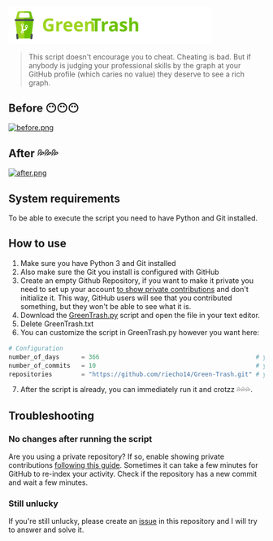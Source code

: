 <img alt="logo" src="https://raw.githubusercontent.com/riecho14/Green-Trash/main/logo.svg" width="400">

> This script doesn't encourage you to cheat. Cheating is bad. But if anybody is judging your professional skills by the graph at your GitHub profile (which caries no value) they deserve to see a rich graph.

## Before 😶😶😶
[![before.png](https://i.postimg.cc/Vsnw7nZ6/before.png)](https://postimg.cc/6TWFq2XJ)

## After 💦💦💦
[![after.png](https://i.postimg.cc/6pT1PN60/after.png)](https://postimg.cc/WdLnDCkF)

## System requirements
To be able to execute the script you need to have Python and Git installed.

## How to use
1. Make sure you have Python 3 and Git installed
2. Also make sure the Git you install is configured with GitHub
3. Create an empty Github Repository, if you want to make it private you need to set up your account [to show private contributions](https://help.github.com/en/articles/publicizing-or-hiding-your-private-contributions-on-your-profile) and don't initialize it. This way, GitHub users will see that you contributed something, but they won't be able to see what it is.
4. Download the [GreenTrash.py](https://github.com/riecho14/Green-Trash/archive/refs/heads/main.zip) script and open the file in your text editor.
5. Delete GreenTrash.txt
6. You can customize the script in GreenTrash.py however you want here:
```python
# Configuration
number_of_days      = 366                                           # you can change this           
number_of_commits   = 10                                            # you can change this
repositories        = "https://github.com/riecho14/Green-Trash.git" # you can change this
```
7. After the script is already, you can immediately run it and crotzz 💦💦💦.

## Troubleshooting
### No changes after running the script
Are you using a private repository? If so, enable showing private contributions
[following this guide](https://help.github.com/en/articles/publicizing-or-hiding-your-private-contributions-on-your-profile). Sometimes it can take a few minutes for GitHub to re-index your activity. Check if the repository has a new commit and wait a few minutes.

### Still unlucky
If you're still unlucky, please create an [issue](https://github.com/riecho14/Green-Trash/issues) in this repository and I will try to answer and solve it.
